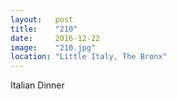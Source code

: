 ```yaml
---
layout:   post
title:    "210"
date:     2016-12-22
image:    "210.jpg"
location: "Little Italy, The Bronx"
---
```


Italian Dinner
